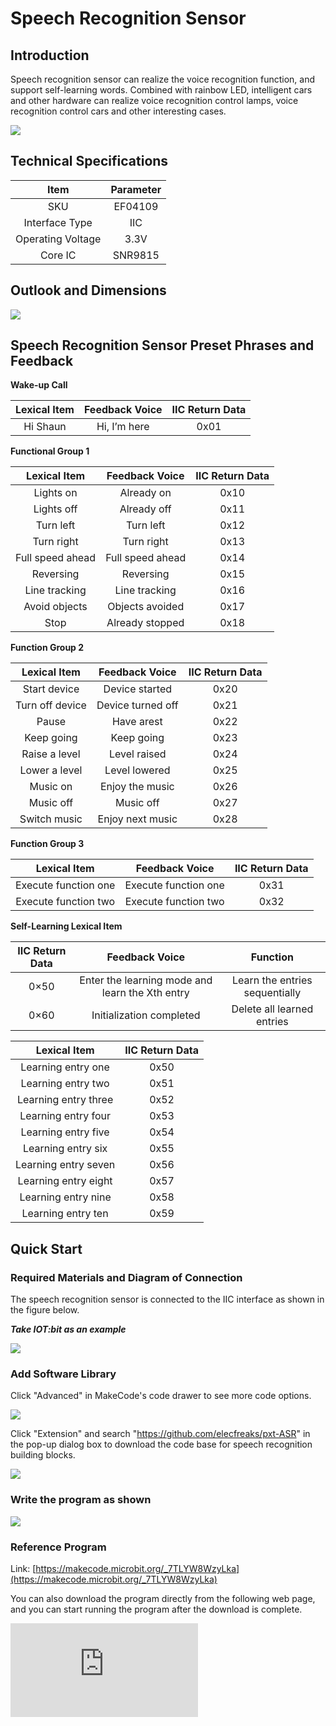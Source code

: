 # Speech Recognition Sensor

## Introduction
Speech recognition sensor can realize the voice recognition function, and support self-learning words. Combined with rainbow LED, intelligent cars and other hardware can realize voice recognition control lamps, voice recognition control cars and other interesting cases.

 ![](./images/EF04108-01.png)

## Technical Specifications
| Item | Parameter |
| :-: | :-: |
| SKU | EF04109 |
| Interface Type | IIC |
| Operating Voltage | 3.3V |
| Core IC | SNR9815 |

## Outlook and Dimensions

![](./images/EF04108-02.png)

## Speech Recognition Sensor Preset Phrases and Feedback

**Wake-up Call**

| Lexical Item | Feedback Voice | IIC Return Data |
| :-: | :-: | :-: |
| Hi Shaun | Hi, I’m here | 0x01 |

**Functional Group 1**

| Lexical Item | Feedback Voice | IIC Return Data |
| :-: | :-: | :-: |
| Lights on | Already on | 0x10 |
| Lights off | Already off | 0x11 |
| Turn left | Turn left | 0x12 |
| Turn right | Turn right | 0x13 |
| Full speed ahead | Full speed ahead | 0x14 |
| Reversing | Reversing | 0x15 |
| Line tracking | Line tracking | 0x16 |
| Avoid objects | Objects avoided | 0x17 |
| Stop | Already stopped | 0x18 |

**Function Group 2**

| Lexical Item | Feedback Voice | IIC Return Data |
| :-: | :-: | :-: |
| Start device | Device started | 0x20 |
| Turn off device | Device turned off | 0x21 |
| Pause | Have arest | 0x22 |
| Keep going | Keep going | 0x23 |
| Raise a level | Level raised | 0x24 |
| Lower a level | Level lowered | 0x25 |
| Music on | Enjoy the music | 0x26 |
| Music off | Music off | 0x27 |
| Switch music | Enjoy next music | 0x28 |

**Function Group 3**

| Lexical Item | Feedback Voice | IIC Return Data |
| :-: | :-: | :-: |
| Execute function one | Execute function one | 0x31 |
| Execute function two | Execute function two | 0x32 |

**Self-Learning Lexical Item**

| IIC Return Data | Feedback Voice | Function |
| :-: | :-: | :-: |
| 0×50 | Enter the learning mode and learn the Xth entry | Learn the entries sequentially |
| 0×60 | Initialization completed | Delete all learned entries |

| Lexical Item | IIC Return Data |
| :-: | :-: |
| Learning entry one | 0x50 |
| Learning entry two | 0x51 |
| Learning entry three | 0x52 |
| Learning entry four | 0x53 |
| Learning entry five | 0x54 |
| Learning entry six | 0x55 |
| Learning entry seven | 0x56 |
| Learning entry eight | 0x57 |
| Learning entry nine | 0x58 |
| Learning entry ten | 0x59 |

## Quick Start

### Required Materials and Diagram of Connection

The speech recognition sensor is connected to the IIC interface as shown in the figure below.

***Take IOT:bit as an example***

![](./images/EF04108-03.png)

### Add Software Library
Click "Advanced" in MakeCode's code drawer to see more code options.

![](./images/EF04108-04.png)

Click "Extension" and search "https://github.com/elecfreaks/pxt-ASR" in the pop-up dialog box to download the code base for speech recognition building blocks.

![](./images/EF04108-05.png)


### Write the program as shown



![](./images/EF04108-06.png)




### Reference Program
Link: [https://makecode.microbit.org/_7TLYW8WzyLka](https://makecode.microbit.org/_7TLYW8WzyLka)

You can also download the program directly from the following web page, and you can start running the program after the download is complete.

<div
    style={{
        position: 'relative',
        paddingBottom: '60%',
        overflow: 'hidden',
    }}
>
    <iframe
        src="https://makecode.microbit.org/_7TLYW8WzyLka"
        frameborder="0"
        sandbox="allow-popups allow-forms allow-scripts allow-same-origin"
        style={{
            position: 'absolute',
            width: '100%',
            height: '100%',
        }}
    />
</div>

### Result
The content of the LED display is controlled by a voice recognition sensor.

## Related Cases


## Technical File
